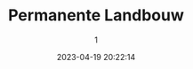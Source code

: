 ---
index: 7232
title: "Permanente Landbouw"
subtitle: ""
author: 1
date: "2023-04-19 20:22:14"
date_gmt: "2023-04-19 18:22:14"
excerpt: ""
content: "<p>\r\nOngetwijfeld is goed eten het meest essentieel als het gaat om leven en gezond leven. Om ons leven te leiden, hebben we de voedingsstoffen nodig die aanwezig zijn in het voedsel dat we eten. Het voedsel dat we eten kan ons redden, verzwakken of doden.\r\n</p>\r\n<p>\r\nEr zijn twee belangrijke manieren waarop we kwalitatief hoogstaand niet-GMO(GGO)-voedsel kunnen verkrijgen; of we betalen hoge prijzen en kopen ze in biologische voedingswinkels of we planten ze zelf.\r\n</p>\r\n<p>\r\nDit laatste is niet alleen goedkoper, maar garandeert ook de hoogste kwaliteit van het voedsel.\r\n</p>\r\n<p>\r\nOm de landbouwcultuur in onze kinderen te kunnen inprenten, moeten we onze kinderen leren hoe ze goed moeten planten, verzorgen, oogsten en bewaren.\r\n</p>\r\n<p>\r\nDit is de reden waarom Stichting Artkids Foundation verschillende kinderlandbouwinitiatieven heeft gelanceerd om onze kennis van landbouw over te dragen aan onze volgende generatie. Zodat zij hun kennis ook zal overdragen aan hun volgende generatie. Eindeloos dus.\r\n</p>\r\n<p>\r\nAfgezien van het produceren van het voedsel dat we consumeren, is een ander voordeel van landbouw onze interactie met moeder natuur via de grond.\r\n</p>\r\n<p>\r\nBladeren en wortels terwijl we het land verbouwen en zaden planten. Het is ongelooflijk dat de wereld de landbouw verliet voor witteboordenbanen. Het is tijd om op onze stappen terug te keren.\r\n\r\nLaten we gaan!!!!\r\n</p>\r\n\r\n            <figure class=\"image is-2by1 box effect-selena has-text-left has-text-white has-text-weight-semibold has-text-shadow\">\r\n                <div class=\"dcll-bgwrap\" style=\"background-color:#484327;\"></div><img src=\"data:image/gif;base64,R0lGODlhAQABAIABAEhDJwAAACwAAAAAAQABAAACAkQBADs=\" data-src=\"https://www.artkidsfoundation.org/app/uploads/2023/04/agric-2-135x180.jpg\" alt=\"\" width=\"135\" height=\"180\" class=\"lazyload alignnone size-medium wp-image-7254 dcll-image dcll-placeholder\" />\r\n\r\n                <figcaption>\r\n                    <p class=\"title has-text-white is-size-5-desktop is-size-6-touch\"></p>\r\n                    <p class=\"subtitle has-text-white is-size-6-desktop is-size-7-touch\"></p>\r\n                    <p class=\"content\"></p>\r\n                </figcaption>\r\n            </figure>\r\n\r\n"
status: "publish"
comment_status: "closed"
name: "permanente-landbouw"
modified: "2023-04-19 22:16:34"
modified_gmt: "2023-04-19 20:16:34"
content_filtered: ""
parent: 296
guid: "https://www.artkidsfoundation.org/?page_id=7232"
type: "page"
comment_count: 0
categories: []
tags: []
---